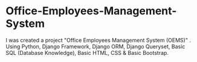 # Office-Employees-Management-System
I was created a project "Office Employees Management System (OEMS)" . Using Python, Django Framework, Django ORM, Django Queryset, Basic SQL (Database Knowledge), Basic HTML, CSS &amp; Basic Bootstrap.
